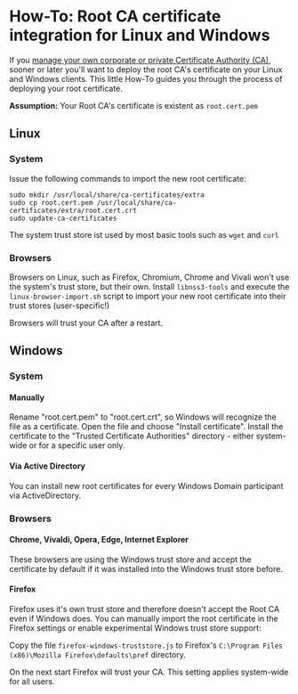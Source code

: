 # How-To: Root CA certificate integration for Linux and Windows

If you [manage your own corporate or private Certificate Authority (CA)](https://github.com/aditosoftware/nodepki-docker), sooner or later you'll want to deploy the root CA's certificate on your Linux and Windows clients. This little How-To guides you through the process of deploying your root certificate.

**Assumption:** Your Root CA's certificate is existent as ```root.cert.pem```


## Linux

### System

Issue the following commands to import the new root certificate:

    sudo mkdir /usr/local/share/ca-certificates/extra
    sudo cp root.cert.pem /usr/local/share/ca-certificates/extra/root.cert.crt
    sudo update-ca-certificates

The system trust store ist used by most basic tools such as ```wget``` and ```curl```


### Browsers

Browsers on Linux, such as Firefox, Chromium, Chrome and Vivali won't use the system's trust store, but their own. Install ```libnss3-tools``` and execute the ```linux-browser-import.sh``` script to import your new root certificate into their trust stores (user-specific!)

Browsers will trust your CA after a restart.




## Windows

### System

#### Manually

Rename "root.cert.pem" to "root.cert.crt", so Windows will recognize the file as a certificate. Open the file and choose "Install certificate". Install the certificate to the "Trusted Certificate Authorities" directory - either system-wide or for a specific user only.


#### Via Active Directory

You can install new root certificates for every Windows Domain participant via ActiveDirectory.


### Browsers

#### Chrome, Vivaldi, Opera, Edge, Internet Explorer

These browsers are using the Windows trust store and accept the certificate by default if it was installed into the Windows trust store before.


#### Firefox

Firefox uses it's own trust store and therefore doesn't accept the Root CA even if Windows does. You can manually import the root certificate in the Firefox settings or enable experimental Windows trust store support:

Copy the file ```firefox-windows-truststore.js``` to Firefox's ```C:\Program Files (x86)\Mozilla Firefox\defaults\pref``` directory.

On the next start Firefox will trust your CA. This setting applies system-wide for all users.
